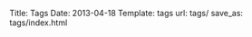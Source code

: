 Title: Tags
Date: 2013-04-18
Template: tags
url: tags/
save_as: tags/index.html


<div id="tagcloud" style="width: 80%; align-self: center;"></div>